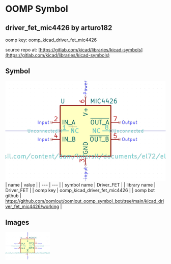 # OOMP Symbol  
## driver_fet_mic4426  by arturo182  
  
oomp key: oomp_kicad_driver_fet_mic4426  
  
source repo at: [https://gitlab.com/kicad/libraries/kicad-symbols](https://gitlab.com/kicad/libraries/kicad-symbols)  
## Symbol  
  
[![working.png](working_600.png)](working.png)  
| name | value | 
| --- | --- | 
| symbol name | Driver_FET | 
| library name | Driver_FET | 
| oomp key | oomp_kicad_driver_fet_mic4426 | 
| oomp bot github | https://github.com/oomlout/oomlout_oomp_symbol_bot/tree/main/kicad_driver_fet_mic4426/working | 
## Images  
  
[![working.png](working_140.png)](working.png)  
